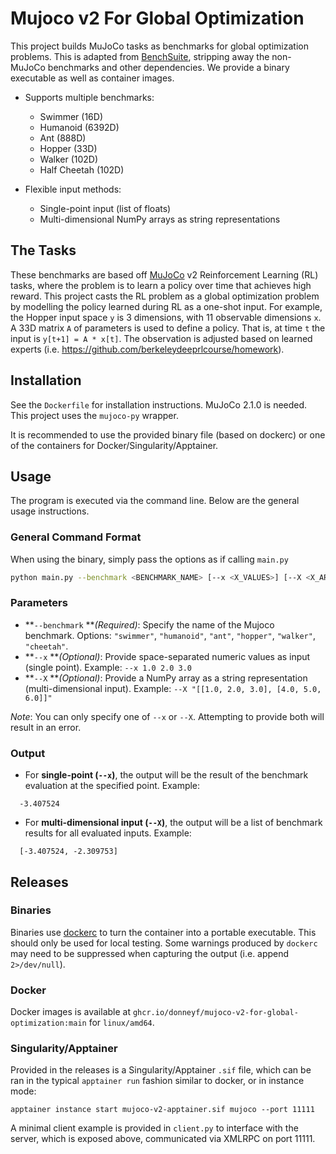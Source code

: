 # Mujoco v2 For Global Optimization
This project builds MuJoCo tasks as benchmarks for global optimization problems.
This is adapted from [BenchSuite](https://github.com/hvarfner/BenchSuite), stripping away the non-MuJoCo benchmarks and
other dependencies. We provide a binary executable as well as container images.

- Supports multiple benchmarks:
    - Swimmer (16D)
    - Humanoid (6392D)
    - Ant (888D)
    - Hopper (33D)
    - Walker (102D)
    - Half Cheetah (102D)

- Flexible input methods:
    - Single-point input (list of floats)
    - Multi-dimensional NumPy arrays as string representations

## The Tasks

These benchmarks are based off [MuJoCo](https://gymnasium.farama.org/environments/mujoco/) v2 Reinforcement Learning (RL)
tasks, where the problem is to learn a policy over time that achieves high reward. This project casts the
RL problem as a global optimization problem by modelling the policy learned during RL as a one-shot input.
For example, the Hopper input space `y` is 3 dimensions, with 11 observable dimensions `x`. A 33D matrix `A` of parameters
is used to define a policy. That is, at time `t` the input is `y[t+1] = A * x[t]`. The observation is adjusted
based on learned experts (i.e. https://github.com/berkeleydeeprlcourse/homework).

## Installation

See the `Dockerfile` for installation instructions. MuJoCo 2.1.0 is needed. This project uses the `mujoco-py` wrapper.

It is recommended to use the provided binary file (based on dockerc) or one of the containers for Docker/Singularity/Apptainer.

## Usage
The program is executed via the command line. Below are the general usage instructions.

### General Command Format
When using the binary, simply pass the options as if calling `main.py`

``` bash
python main.py --benchmark <BENCHMARK_NAME> [--x <X_VALUES>] [--X <X_ARRAY>]
```
### Parameters
- **`--benchmark` **_(Required)_: Specify the name of the Mujoco benchmark.
Options: `"swimmer"`, `"humanoid"`, `"ant"`, `"hopper"`, `"walker"`, `"cheetah"`.
- **`--x` **_(Optional)_: Provide space-separated numeric values as input (single point).
Example: `--x 1.0 2.0 3.0`
- **`--X` **_(Optional)_: Provide a NumPy array as a string representation (multi-dimensional input).
Example: `--X "[[1.0, 2.0, 3.0], [4.0, 5.0, 6.0]]"`

_Note_: You can only specify one of `--x` or `--X`. Attempting to provide both will result in an error.

### Output
- For **single-point (`--x`)**, the output will be the result of the benchmark evaluation at the specified point. Example:
``` 
  -3.407524
```
- For **multi-dimensional input (`--X`)**, the output will be a list of benchmark results for all evaluated inputs. Example:
``` 
  [-3.407524, -2.309753]
```

## Releases

### Binaries
Binaries use [dockerc](https://github.com/NilsIrl/dockerc) to turn the container into a portable executable. This should
only be used for local testing. Some warnings produced by `dockerc` may need to be suppressed when capturing
the output (i.e. append `2>/dev/null`).


### Docker

Docker images is available at `ghcr.io/donneyf/mujoco-v2-for-global-optimization:main` for `linux/amd64`.

### Singularity/Apptainer

Provided in the releases is a Singularity/Apptainer `.sif` file, which can be ran in the typical `apptainer run` fashion
similar to docker, or in instance mode:

```
apptainer instance start mujoco-v2-apptainer.sif mujoco --port 11111
```

A minimal client example is provided in `client.py` to interface with the server, which is exposed above,
communicated via XMLRPC on port 11111.